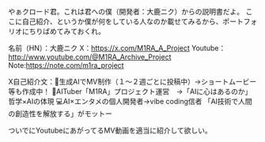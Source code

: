 やぁクロード君。これは君への僕（開発者：大鹿ニク）からの説明書だよ。
ここに自己紹介、というか僕が何をしている人なのか載せてみるから、ポートフォリオにちりばめてみておくれ。

名前（HN）：大鹿ニク
X：https://x.com/M1RA_A_Project
Youtube：http://www.youtube.com/@M1RA_Archive_Project
Note:https://note.com/m1ra_project

X自己紹介文：🎥生成AIでMV制作（１～２週ごとに投稿中）→ショートムービー等も作成中！
🤖AITuber「M1RA」プロジェクト運営　→「AIに心はあるのか」哲学×AIの体現
💻AI×エンタメの個人開発者→vibe coding信者
「AI技術で人間の創造性を解放する」がモットー

ついでにYoutubeにあがってるMV動画を適当に紹介して欲しい。